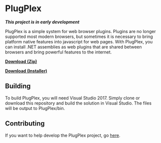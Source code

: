# PlugPlex
**_This project is in early development_**

PlugPlex is a simple system for web browser plugins. Plugins are no longer supported
most modern browsers, but sometimes it is necessary to bring platform native features
into javascript for web pages. With PlugPlex, you can install .NET assemblies as web plugins
that are shared between browsers and bring powerful features to the internet.

[**Download (Zip)**](https://github.com/Hyperdraw/PlugPlex/releases/download/v1.0.0/PlugPlex.zip)

[**Download (Installer)**](https://github.com/Hyperdraw/PlugPlex/releases/download/v1.0.0/PlugPlex-1.0.0-Setup.exe)

## Building

To build PlugPlex, you will need Visual Studio 2017. Simply clone or download this repository
and build the solution in Visual Studio. The files will be output to PlugPlex/bin.

## Contributing

If you want to help develop the PlugPlex project, go [here](https://hyperdraw.github.io/PlugPlex/CONTRIBUTING.md).